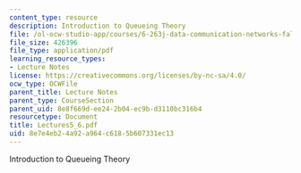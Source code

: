 ```yaml
---
content_type: resource
description: Introduction to Queueing Theory
file: /ol-ocw-studio-app/courses/6-263j-data-communication-networks-fall-2002/8e7e4eb24a92a964c6185b607331ec13_Lectures5_6.pdf
file_size: 426396
file_type: application/pdf
learning_resource_types:
- Lecture Notes
license: https://creativecommons.org/licenses/by-nc-sa/4.0/
ocw_type: OCWFile
parent_title: Lecture Notes
parent_type: CourseSection
parent_uid: 8e8f669d-ee24-2b04-ec9b-d3110bc316b4
resourcetype: Document
title: Lectures5_6.pdf
uid: 8e7e4eb2-4a92-a964-c618-5b607331ec13
---
```

Introduction to Queueing Theory